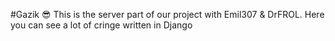 #Gazik
😎 This is the server part of our project with Emil307 & DrFROL. Here you can see a lot of cringe written in Django
